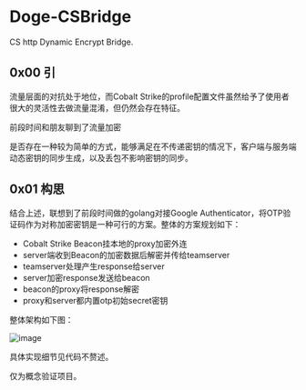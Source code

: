 # Doge-CSBridge
CS http Dynamic Encrypt Bridge.

## 0x00 引

流量层面的对抗处于地位，而Cobalt Strike的profile配置文件虽然给予了使用者很大的灵活性去做流量混淆，但仍然会存在特征。

前段时间和朋友聊到了流量加密

是否存在一种较为简单的方式，能够满足在不传递密钥的情况下，客户端与服务端动态密钥的同步生成，以及丢包不影响密钥的同步。

## 0x01 构思

结合上述，联想到了前段时间做的golang对接Google Authenticator，将OTP验证码作为对称加密密钥是一种可行的方案。整体的方案规划如下：

- Cobalt Strike Beacon挂本地的proxy加密外连
- server端收到Beacon的加密数据后解密并传给teamserver
- teamserver处理产生response给server
- server加密response发送给beacon
- beacon的proxy将response解密
- proxy和server都内置otp初始secret密钥

整体架构如下图：

![image](https://user-images.githubusercontent.com/36320909/141474352-32bf7ee7-2391-4f0c-8b77-fee42e637aed.png)


具体实现细节见代码不赘述。

仅为概念验证项目。
